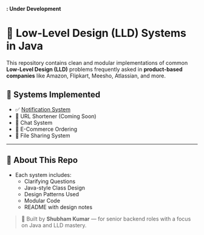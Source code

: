 **: Under Development**

# 🔧 Low-Level Design (LLD) Systems in Java

This repository contains clean and modular implementations of common **Low-Level Design (LLD)** problems frequently asked in **product-based companies** like Amazon, Flipkart, Meesho, Atlassian, and more.

## 📂 Systems Implemented

- ✅ [Notification System](./notification-system/)
- 🚧 URL Shortener (Coming Soon)
- 🚧 Chat System
- 🚧 E-Commerce Ordering
- 🚧 File Sharing System

---

## 🧠 About This Repo

- Each system includes:
  - Clarifying Questions
  - Java-style Class Design
  - Design Patterns Used
  - Modular Code
  - README with design notes

> 💼 Built by **Shubham Kumar** — for senior backend roles with a focus on Java and LLD mastery.
